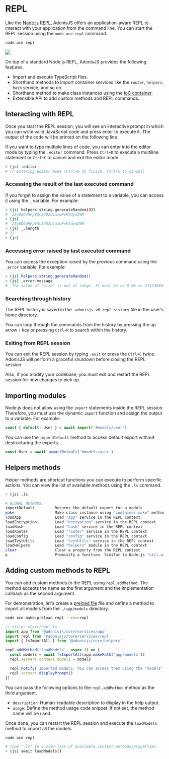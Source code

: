 # REPL
Like the [Node.js REPL](https://nodejs.org/api/repl.html), AdonisJS offers an application-aware REPL to interact with your application from the command line. You can start the REPL session using the `node ace repl` command.

```sh
node ace repl
```

![](../ace/ace_repl.png)

On top of a standard Node.js REPL, AdonisJS provides the following features.

- Import and execute TypeScript files.
- Shorthand methods to import container services like the `router`, `helpers`, `hash` service, and so on.
- Shorthand method to make class instances using the [IoC container](../concepts/dependency_injection.md#constructing-a-tree-of-dependencies).
- Extensible API to add custom methods and REPL commands.

## Interacting with REPL
Once you start the REPL session, you will see an interactive prompt in which you can write valid JavaScript code and press enter to execute it. The output of the code will be printed on the following line.

If you want to type multiple lines of code, you can enter into the editor mode by typing the `.editor` command. Press `Ctrl+D` to execute a multiline statement or `Ctrl+C` to cancel and exit the editor mode.

```sh
> (js) .editor
# // Entering editor mode (Ctrl+D to finish, Ctrl+C to cancel)
```

### Accessing the result of the last executed command
If you forget to assign the value of a statement to a variable, you can access it using the `_` variable. For example:

```sh
> (js) helpers.string.generateRandom(32)
# 'Z3y8QQ4HFpYSc39O2UiazwPeKYdydZ6M'
> (js) _
# 'Z3y8QQ4HFpYSc39O2UiazwPeKYdydZ6M'
> (js) _.length
# 32
> (js)
```

### Accessing error raised by last executed command
You can access the exception raised by the previous command using the `_error` variable. For example:

```sh
> (js) helpers.string.generateRandom()
> (js) _error.message
# 'The value of "size" is out of range. It must be >= 0 && <= 2147483647. Received NaN'
```

### Searching through history
The REPL history is saved in the `.adonisjs_v6_repl_history` file in the user's home directory. 

You can loop through the commands from the history by pressing the up arrow `↑` key or pressing `Ctrl+R` to search within the history.

### Exiting from REPL session
You can exit the REPL session by typing `.exit` or press the `Ctrl+C` twice. AdonisJS will perform a graceful shutdown before closing the REPL session.

Also, if you modify your codebase, you must exit and restart the REPL session for new changes to pick up.

## Importing modules
Node.js does not allow using the `import` statements inside the REPL session. Therefore, you must use the dynamic `import` function and assign the output to a variable. For example:

```ts
const { default: User } = await import('#models/user')
```

You can use the `importDefault` method to access default export without destructuring the exports.

```ts
const User = await importDefault('#models/user')
```

## Helpers methods
Helper methods are shortcut functions you can execute to perform specific actions. You can view the list of available methods using the `.ls` command.

```sh
> (js) .ls

# GLOBAL METHODS:
importDefault         Returns the default export for a module
make                  Make class instance using "container.make" method
loadApp               Load "app" service in the REPL context
loadEncryption        Load "encryption" service in the REPL context
loadHash              Load "hash" service in the REPL context
loadRouter            Load "router" service in the REPL context
loadConfig            Load "config" service in the REPL context
loadTestUtils         Load "testUtils" service in the REPL context
loadHelpers           Load "helpers" module in the REPL context
clear                 Clear a property from the REPL context
p                     Promisify a function. Similar to Node.js "util.promisify"
```

## Adding custom methods to REPL
You can add custom methods to the REPL using `repl.addMethod`. The method accepts the name as the first argument and the implementation callback as the second argument.

For demonstration, let's create a [preload file](../concepts/rc_file.md#preloads) file and define a method to import all models from the `./app/models` directory.

```sh
node ace make:preload repl --env=repl
```

```ts
// title: start/repl.ts
import app from '@adonisjs/core/services/app'
import repl from '@adonisjs/core/services/repl'
import { fsImportAll } from '@adonisjs/core/helpers'

repl.addMethod('loadModels', async () => {
  const models = await fsImportAll(app.makePath('app/models'))
  repl.server!.context.models = models

  repl.notify('Imported models. You can access them using the "models" property')
  repl.server!.displayPrompt()
})
```

You can pass the following options to the `repl.addMethod` method as the third argument.

- `description`: Human-readable description to display in the help output.
- `usage`: Define the method usage code snippet. If not set, the method name will be used.

Once done, you can restart the REPL session and execute the `loadModels` method to import all the models.

```sh
node ace repl

# Type ".ls" to a view list of available context methods/properties
> (js) await loadModels()
```
